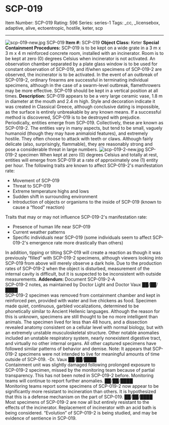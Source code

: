 # SCP-019
Item Number: SCP-019
Rating: 596
Series: series-1
Tags: _cc, _licensebox, adaptive, alive, ectoentropic, hostile, keter, scp

---

![scp-019-new.jpg](https://scp-wiki.wdfiles.com/local--files/scp-019/scp-019-new.jpg)
SCP-019
**Item #:** SCP-019
**Object Class:** Keter
**Special Containment Procedures:** SCP-019 is to be kept on a wide grate in a 3 m x 3 m x 4 m reinforced concrete room, installed with an incinerator. Room is to be kept at zero (0) degrees Celsius when incinerator is not activated. An observation chamber separated by a plate glass window is to be used for constant observation of SCP-019, and if/when specimens of SCP-019-2 are observed, the incinerator is to be activated. In the event of an outbreak of SCP-019-2, ordinary firearms are successful in terminating individual specimens, although in the case of a swarm-level outbreak, flamethrowers may be more effective. SCP-019 should be kept in a vertical position at all times.
**Description:** SCP-019 appears to be a very large ceramic vase, 1.8 m in diameter at the mouth and 2.4 m high. Style and decoration indicate it was created in Classical Greece, although conclusive dating is impossible, as the surface is entirely unbreakable by any known means. If a successful method is discovered, SCP-019 is to be destroyed with prejudice.
Periodically, entities emerge from SCP-019. Collectively, these are known as SCP-019-2. The entities vary in many aspects, but tend to be small, vaguely humanoid (though they may have animaloid features), and extremely hostile. They often choose to attack with teeth or claws. Although fairly delicate (also, surprisingly, flammable), they are reasonably strong and pose a considerable threat in large numbers.
![scp-019-2-new.jpg](https://scp-wiki.wdfiles.com/local--files/scp-019/scp-019-2-new.jpg)
SCP-019-2 specimen
When kept at zero (0) degrees Celsius and totally at rest, entities will emerge from SCP-019 at a rate of approximately one (1) entity per hour. The following traits are known to affect SCP-019-2's manifestation rate:
  * Movement of SCP-019
  * Threat to SCP-019
  * Extreme temperature highs and lows
  * Sudden shift in surrounding environment
  * Introduction of objects or organisms to the inside of SCP-019 (known to cause a “flood” reaction)

Traits that may or may not influence SCP-019-2's manifestation rate:
  * Presence of human life near SCP-019
  * Current weather patterns
  * Specific individuals near SCP-019 (some individuals seem to affect SCP-019-2's emergence rate more drastically than others)

In addition, tipping or tilting SCP-019 will create a reaction as though it was previously “filled” with SCP-019-2 specimens, although viewers looking into SCP-019 from above will merely observe a dark hole. Due to the production rates of SCP-019-2 when the object is disturbed, measurement of the internal cavity is difficult, but it is suspected to be inconsistent with outside measurements.
**Addendum:** Document SCP-019-2-A  
SCP-019-2 notes, as maintained by Doctor Light and Doctor Vaux
██/██/████  
SCP-019-2 specimen was removed from containment chamber and kept in reinforced pen, provided with water and live chickens as food. Specimen made quiet, continuous, garbled vocalizations, determined to be phonetically similar to Ancient Hellenic languages. Although the reason for this is unknown, specimens are still thought to be no more intelligent than animals.
The specimen lived for less than 48 hours, and a dissection revealed anatomy consistent on a cellular level with normal biology, but with an extremely unstable musculoskeletal structure. Other notable anomalies included an unstable respiratory system, nearly nonexistent digestive tract, and virtually no other internal organs. All other captured specimens have followed similar patterns of behavior and demise.
Note: It appears that SCP-019-2 specimens were not intended to live for meaningful amounts of time outside of SCP-019. -Dr. Vaux
██/██/████  
Containment unit was slightly damaged following prolonged exposure to SCP-019-2 specimen, missed by the monitoring team because of partial transparency. This has not been noted in SCP-019-2 before. Monitoring teams will continue to report further anomalies.
██/██/████  
Monitoring teams report some specimens of SCP-019-2 now appear to be significantly more resistant to incineration than others. It is hypothesized that this is a defense mechanism on the part of SCP-019.
██/██/████  
Most specimens of SCP-019-2 are now all but entirely resistant to the effects of the incinerator. Replacement of incinerator with an acid bath is being considered. “Evolution” of SCP-019-2 is being studied, and may be evidence of sentience in SCP-019.